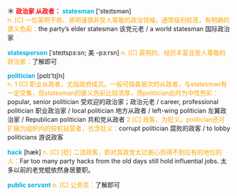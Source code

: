 ☀ <font color="red">**政治家 从政者：**</font>
<font color="sky blue">**statesman**</font> ['steɪtsmən]  
<font color="orange">n. [C] 一位英明干练、贤明谨慎并受人尊敬的政治领袖，通常级别较高，有明确的褒义色彩：</font>the party’s elder statesman 该党元老 / a world statesman 国际政治家 
           
<font color="sky blue">**statesperson**</font> [ˈsteɪtspɜ:sn; 美 -pɜ:rsn]
<font color="orange">n. [C] 英明的、经历丰富且受人尊敬的政治家：</font>了解即可

<font color="sky blue">**politician**</font> [pɒlɪ'tɪʃn]  
<font color="orange">n. 1 [C] 职业从政者，尤指政府成员。一般可指各层次的从政者，与statesman有一定交集，但statesman的褒义色彩比较浓厚，而politician此时为中性色彩：</font>popular, senior politician 受欢迎的政治家；政治元老 / career, professional politician 职业政治家 / local politician 地方从政者 / left-wing politician 左翼政治家 / Republican politician 共和党从政者 <font color="orange">2 [C] 政客，为贬义。politician还可扩展为组织内的投机钻营者，也含贬义：</font>corrupt politician 腐败的政客 / to lobby politicians 游说政客

<font color="sky blue">**hack**</font> [hæk]
<font color="orange">n. [C] [贬] 二流政客，即对其政党太过衷心但得不到应有的地位的人：</font>Far too many party hacks from the old days still hold influential jobs. 太多以前的老党棍依然身居要职。           

<font color="sky blue">**public servant**</font>
<font color="orange">n. [C] 公务员：</font>了解即可
           


